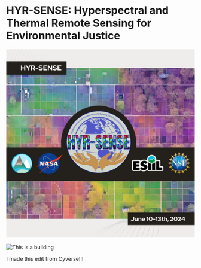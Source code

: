 # HYR-SENSE: Hyperspectral and Thermal Remote Sensing for Environmental Justice
![](./assets/esiil_content/Hyrsense.jpeg)


![This is a building](./assets/building.png)


I made this edit from Cyverse!!!


